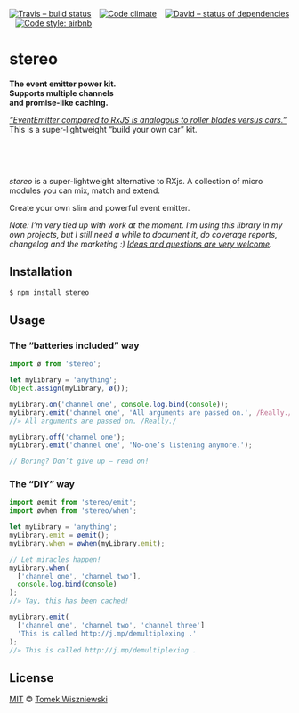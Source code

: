 [![Travis – build status](https://img.shields.io/travis/tomekwi/stereo/master.svg?style=flat-square)](https://travis-ci.org/tomekwi/stereo)
 
[![Code climate](https://img.shields.io/codeclimate/github/tomekwi/stereo.svg?style=flat-square)](https://codeclimate.com/github/tomekwi/stereo)
 
[![David – status of dependencies](https://img.shields.io/david/tomekwi/stereo.svg?style=flat-square)](https://david-dm.org/tomekwi/stereo)
 
[![Code style: airbnb](https://img.shields.io/badge/code%20style-airbnb-blue.svg?style=flat-square)](https://github.com/airbnb/javascript)




stereo
======

**The event emitter power kit.**  
**Supports multiple channels**  
**and promise-like caching.**

[*“EventEmitter compared to RxJS is analogous to roller blades versus cars.”*](http://futurice.com/blog/reactive-mvc-and-the-virtual-dom/) This is a super-lightweight “build your own car” kit.

 

 

*stereo* is a super-lightweight alternative to RXjs. A collection of micro modules you can mix, match and extend.

Create your own slim and powerful event emitter.

*Note: I’m very tied up with work at the moment. I’m using this library in my own projects, but I still need a while to document it, do coverage reports, changelog and the marketing :) [Ideas and questions are very welcome](http://github.com/tomekwi/stereo/issues).*




Installation
------------

```sh
$ npm install stereo
```




Usage
-----


### The “batteries included” way

```js
import ø from 'stereo';

let myLibrary = 'anything';
Object.assign(myLibrary, ø());

myLibrary.on('channel one', console.log.bind(console));
myLibrary.emit('channel one', 'All arguments are passed on.', /Really./);
//» All arguments are passed on. /Really./

myLibrary.off('channel one');
myLibrary.emit('channel one', 'No-one’s listening anymore.');

// Boring? Don’t give up – read on!
```


### The “DIY” way

```js
import øemit from 'stereo/emit';
import øwhen from 'stereo/when';

let myLibrary = 'anything';
myLibrary.emit = øemit();
myLibrary.when = øwhen(myLibrary.emit);

// Let miracles happen!
myLibrary.when(
  ['channel one', 'channel two'],
  console.log.bind(console)
);
//» Yay, this has been cached!

myLibrary.emit(
  ['channel one', 'channel two', 'channel three']
  'This is called http://j.mp/demultiplexing .'
);
//» This is called http://j.mp/demultiplexing .
```




License
-------

[MIT][] © [Tomek Wiszniewski][]

[MIT]: ./License.md
[Tomek Wiszniewski]: https://github.com/tomekwi
